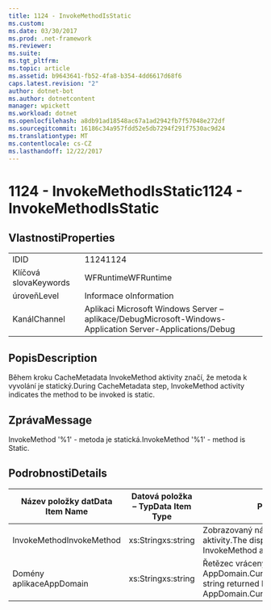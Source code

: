 ```yaml
---
title: 1124 - InvokeMethodIsStatic
ms.custom: 
ms.date: 03/30/2017
ms.prod: .net-framework
ms.reviewer: 
ms.suite: 
ms.tgt_pltfrm: 
ms.topic: article
ms.assetid: b9643641-fb52-4fa8-b354-4dd6617d68f6
caps.latest.revision: "2"
author: dotnet-bot
ms.author: dotnetcontent
manager: wpickett
ms.workload: dotnet
ms.openlocfilehash: a8db91ad18548ac67a1ad2942fb7f57048e272df
ms.sourcegitcommit: 16186c34a957fdd52e5db7294f291f7530ac9d24
ms.translationtype: MT
ms.contentlocale: cs-CZ
ms.lasthandoff: 12/22/2017
---
```

# <a name="1124---invokemethodisstatic"></a><span data-ttu-id="b5053-102">1124 - InvokeMethodIsStatic</span><span class="sxs-lookup"><span data-stu-id="b5053-102">1124 - InvokeMethodIsStatic</span></span>
## <a name="properties"></a><span data-ttu-id="b5053-103">Vlastnosti</span><span class="sxs-lookup"><span data-stu-id="b5053-103">Properties</span></span>  
  
|||  
|-|-|  
|<span data-ttu-id="b5053-104">ID</span><span class="sxs-lookup"><span data-stu-id="b5053-104">ID</span></span>|<span data-ttu-id="b5053-105">1124</span><span class="sxs-lookup"><span data-stu-id="b5053-105">1124</span></span>|  
|<span data-ttu-id="b5053-106">Klíčová slova</span><span class="sxs-lookup"><span data-stu-id="b5053-106">Keywords</span></span>|<span data-ttu-id="b5053-107">WFRuntime</span><span class="sxs-lookup"><span data-stu-id="b5053-107">WFRuntime</span></span>|  
|<span data-ttu-id="b5053-108">úroveň</span><span class="sxs-lookup"><span data-stu-id="b5053-108">Level</span></span>|<span data-ttu-id="b5053-109">Informace o</span><span class="sxs-lookup"><span data-stu-id="b5053-109">Information</span></span>|  
|<span data-ttu-id="b5053-110">Kanál</span><span class="sxs-lookup"><span data-stu-id="b5053-110">Channel</span></span>|<span data-ttu-id="b5053-111">Aplikaci Microsoft Windows Server – aplikace/Debug</span><span class="sxs-lookup"><span data-stu-id="b5053-111">Microsoft-Windows-Application Server-Applications/Debug</span></span>|  
  
## <a name="description"></a><span data-ttu-id="b5053-112">Popis</span><span class="sxs-lookup"><span data-stu-id="b5053-112">Description</span></span>  
 <span data-ttu-id="b5053-113">Během kroku CacheMetadata InvokeMethod aktivity značí, že metoda k vyvolání je statický.</span><span class="sxs-lookup"><span data-stu-id="b5053-113">During CacheMetadata step, InvokeMethod activity indicates the method to be invoked is static.</span></span>  
  
## <a name="message"></a><span data-ttu-id="b5053-114">Zpráva</span><span class="sxs-lookup"><span data-stu-id="b5053-114">Message</span></span>  
 <span data-ttu-id="b5053-115">InvokeMethod '%1' - metoda je statická.</span><span class="sxs-lookup"><span data-stu-id="b5053-115">InvokeMethod '%1' - method is Static.</span></span>  
  
## <a name="details"></a><span data-ttu-id="b5053-116">Podrobnosti</span><span class="sxs-lookup"><span data-stu-id="b5053-116">Details</span></span>  
  
|<span data-ttu-id="b5053-117">Název položky dat</span><span class="sxs-lookup"><span data-stu-id="b5053-117">Data Item Name</span></span>|<span data-ttu-id="b5053-118">Datová položka – Typ</span><span class="sxs-lookup"><span data-stu-id="b5053-118">Data Item Type</span></span>|<span data-ttu-id="b5053-119">Popis</span><span class="sxs-lookup"><span data-stu-id="b5053-119">Description</span></span>|  
|--------------------|--------------------|-----------------|  
|<span data-ttu-id="b5053-120">InvokeMethod</span><span class="sxs-lookup"><span data-stu-id="b5053-120">InvokeMethod</span></span>|<span data-ttu-id="b5053-121">xs:String</span><span class="sxs-lookup"><span data-stu-id="b5053-121">xs:string</span></span>|<span data-ttu-id="b5053-122">Zobrazovaný název InvokeMethod aktivity.</span><span class="sxs-lookup"><span data-stu-id="b5053-122">The display name of the InvokeMethod activity.</span></span>|  
|<span data-ttu-id="b5053-123">Domény aplikace</span><span class="sxs-lookup"><span data-stu-id="b5053-123">AppDomain</span></span>|<span data-ttu-id="b5053-124">xs:String</span><span class="sxs-lookup"><span data-stu-id="b5053-124">xs:string</span></span>|<span data-ttu-id="b5053-125">Řetězec vrácený AppDomain.CurrentDomain.FriendlyName.</span><span class="sxs-lookup"><span data-stu-id="b5053-125">The string returned by AppDomain.CurrentDomain.FriendlyName.</span></span>|
